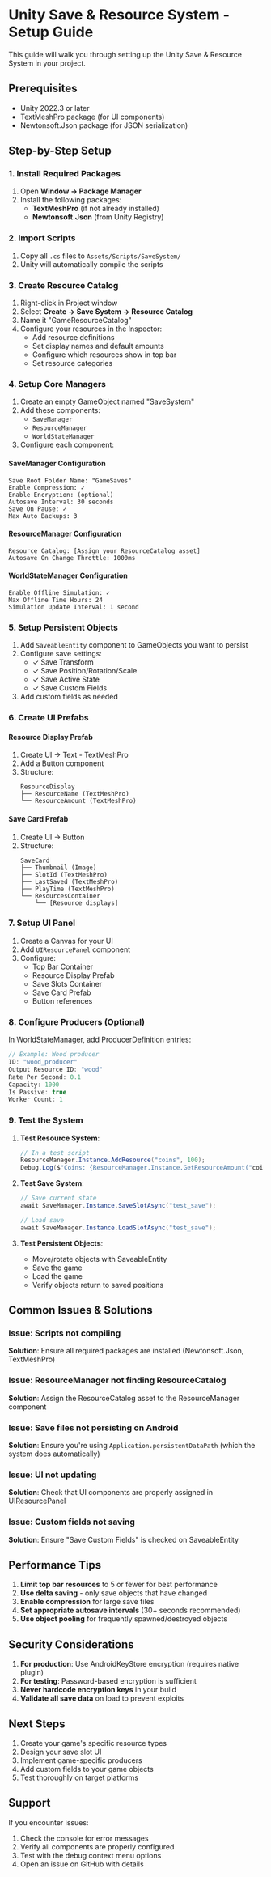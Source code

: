 # Unity Save & Resource System - Setup Guide

This guide will walk you through setting up the Unity Save & Resource System in your project.

## Prerequisites

- Unity 2022.3 or later
- TextMeshPro package (for UI components)
- Newtonsoft.Json package (for JSON serialization)

## Step-by-Step Setup

### 1. Install Required Packages

1. Open **Window → Package Manager**
2. Install the following packages:
   - **TextMeshPro** (if not already installed)
   - **Newtonsoft.Json** (from Unity Registry)

### 2. Import Scripts

1. Copy all `.cs` files to `Assets/Scripts/SaveSystem/`
2. Unity will automatically compile the scripts

### 3. Create Resource Catalog

1. Right-click in Project window
2. Select **Create → Save System → Resource Catalog**
3. Name it "GameResourceCatalog"
4. Configure your resources in the Inspector:
   - Add resource definitions
   - Set display names and default amounts
   - Configure which resources show in top bar
   - Set resource categories

### 4. Setup Core Managers

1. Create an empty GameObject named "SaveSystem"
2. Add these components:
   - `SaveManager`
   - `ResourceManager` 
   - `WorldStateManager`
3. Configure each component:

#### SaveManager Configuration
```
Save Root Folder Name: "GameSaves"
Enable Compression: ✓
Enable Encryption: (optional)
Autosave Interval: 30 seconds
Save On Pause: ✓
Max Auto Backups: 3
```

#### ResourceManager Configuration
```
Resource Catalog: [Assign your ResourceCatalog asset]
Autosave On Change Throttle: 1000ms
```

#### WorldStateManager Configuration
```
Enable Offline Simulation: ✓
Max Offline Time Hours: 24
Simulation Update Interval: 1 second
```

### 5. Setup Persistent Objects

1. Add `SaveableEntity` component to GameObjects you want to persist
2. Configure save settings:
   - ✓ Save Transform
   - ✓ Save Position/Rotation/Scale
   - ✓ Save Active State
   - ✓ Save Custom Fields
3. Add custom fields as needed

### 6. Create UI Prefabs

#### Resource Display Prefab
1. Create UI → Text - TextMeshPro
2. Add a Button component
3. Structure:
   ```
   ResourceDisplay
   ├── ResourceName (TextMeshPro)
   └── ResourceAmount (TextMeshPro)
   ```

#### Save Card Prefab
1. Create UI → Button
2. Structure:
   ```
   SaveCard
   ├── Thumbnail (Image)
   ├── SlotId (TextMeshPro)
   ├── LastSaved (TextMeshPro)
   ├── PlayTime (TextMeshPro)
   └── ResourcesContainer
       └── [Resource displays]
   ```

### 7. Setup UI Panel

1. Create a Canvas for your UI
2. Add `UIResourcePanel` component
3. Configure:
   - Top Bar Container
   - Resource Display Prefab
   - Save Slots Container
   - Save Card Prefab
   - Button references

### 8. Configure Producers (Optional)

In WorldStateManager, add ProducerDefinition entries:

```csharp
// Example: Wood producer
ID: "wood_producer"
Output Resource ID: "wood"
Rate Per Second: 0.1
Capacity: 1000
Is Passive: true
Worker Count: 1
```

### 9. Test the System

1. **Test Resource System**:
   ```csharp
   // In a test script
   ResourceManager.Instance.AddResource("coins", 100);
   Debug.Log($"Coins: {ResourceManager.Instance.GetResourceAmount("coins")}");
   ```

2. **Test Save System**:
   ```csharp
   // Save current state
   await SaveManager.Instance.SaveSlotAsync("test_save");
   
   // Load save
   await SaveManager.Instance.LoadSlotAsync("test_save");
   ```

3. **Test Persistent Objects**:
   - Move/rotate objects with SaveableEntity
   - Save the game
   - Load the game
   - Verify objects return to saved positions

## Common Issues & Solutions

### Issue: Scripts not compiling
**Solution**: Ensure all required packages are installed (Newtonsoft.Json, TextMeshPro)

### Issue: ResourceManager not finding ResourceCatalog
**Solution**: Assign the ResourceCatalog asset to the ResourceManager component

### Issue: Save files not persisting on Android
**Solution**: Ensure you're using `Application.persistentDataPath` (which the system does automatically)

### Issue: UI not updating
**Solution**: Check that UI components are properly assigned in UIResourcePanel

### Issue: Custom fields not saving
**Solution**: Ensure "Save Custom Fields" is checked on SaveableEntity

## Performance Tips

1. **Limit top bar resources** to 5 or fewer for best performance
2. **Use delta saving** - only save objects that have changed
3. **Enable compression** for large save files
4. **Set appropriate autosave intervals** (30+ seconds recommended)
5. **Use object pooling** for frequently spawned/destroyed objects

## Security Considerations

1. **For production**: Use AndroidKeyStore encryption (requires native plugin)
2. **For testing**: Password-based encryption is sufficient
3. **Never hardcode encryption keys** in your build
4. **Validate all save data** on load to prevent exploits

## Next Steps

1. Create your game's specific resource types
2. Design your save slot UI
3. Implement game-specific producers
4. Add custom fields to your game objects
5. Test thoroughly on target platforms

## Support

If you encounter issues:
1. Check the console for error messages
2. Verify all components are properly configured
3. Test with the debug context menu options
4. Open an issue on GitHub with details
